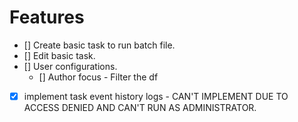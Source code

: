# Features
- [] Create basic task to run batch file.
- [] Edit basic task.
- [] User configurations.
    - [] Author focus - Filter the df 

- [x] implement task event history logs - CAN'T IMPLEMENT DUE TO ACCESS DENIED AND CAN'T RUN AS ADMINISTRATOR.